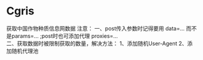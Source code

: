 # Cgris
获取中国作物种质信息网数据
注意：
一、post传入参数时记得要用 data=... 而不是params=... ;post时也可添加代理 proxies=...  
二、获取数据时被限制获取的数量，解决方法：
    1、添加随机User-Agent
    2、添加随机代理池
